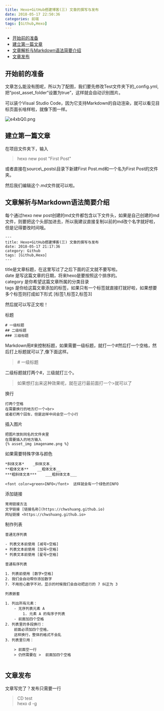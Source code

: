 ```yaml
---
title: Hexo+GitHub搭建博客(三) 文章的撰写与发布
date: 2018-05-17 22:50:36
categories: 前端
tags: [Github,Hexo]
---
```


* [开始前的准备](#开始前的准备)
* [建立第一篇文章](#建立第一篇文章)
* [文章解析与Markdown语法简要介绍](#文件解析与Markdown语法简要介绍)
* [文章发布](#文章发布)


## 开始前的准备

文章怎么能没有图呢，所以为了配图，我们要先修改Test文件夹下的_config.yml,把“post_asset_folder“设置为true”，这样就会自动识别图片。

可以装个Visual Studio Code，因为它支持Markdown的自动渲染，就可以看见目标页面长啥样啦，就像下图一样。

![e4xbQ0.png](https://s2.ax1x.com/2019/08/07/e4xbQ0.png)

## 建立第一篇文章

在项目文件夹下，输入
>hexo new post "First Post"

或者直接在source\\_posts\目录下新建First Post.md和一个名为First Post的文件夹。

然后我们编辑这个.md文件就可以啦。

## 文章解析与Markdown语法简要介绍

每个通过hexo new post创建的md文件都包含以下文件头，如果是自己创建的md文件，则要把这个头部加进去，所以我建议直接复制以前的md改个名字就好啦，但是记得要改时间哦。

```
---
title: Hexo+GitHub搭建博客(三) 文章的撰写与发布
date: 2018-05-17 21:17:36
category: Github
tags: [Github,Hexo]
---

```
title是文章标题，在这里写过了之后下面的正文就不要写啦。</br>
date 是写这篇文章的日期，将来hexo是要按照这个排序的。</br>
category 是你希望这篇文章所属的分类目录</br>
tags 是你给这篇文章添加的标签，如果只有一个标签就直接打就好啦，如果想要多个标签则打成如下形式  [标签1,标签2,标签3]

然后就可以写正文啦！

标题
```
# 一级标题
## 二级标题
### 三级标题
```

Markdown用#来控制标题，如果需要一级标题，就打一个#然后打一个空格，然后打上标题就可以了,像下面这样。
>\#&nbsp;一级标题

二级标题就打两个#，三级就打三个。

>如果想打出来这种效果呢，就在这行最前面打一个>就可以了

换行
```
打两个空格
在需要换行的地方打一个<br>
或者打两个回车，但是这样中间会空一个小行
```

插入图片
```
把图片放到同名的文件夹里
在需要插入的地方输入
{% asset_img imagename.png %}
```


如果需要特殊字体与颜色
```
*斜体文本*    _斜体文本_
**粗体文本**    __粗体文本__
***粗斜体文本***    ___粗斜体文本___

<font color=green>INFO</font>  这样就会有一个绿色的INFO

```

添加链接
```
常用链接方法
文字链接 [链接名称](https://chwshuang.github.io)
网址链接 <https://chwshuang.github.io>
```
制作列表
```
普通无序列表

- 列表文本前使用 [减号+空格]
+ 列表文本前使用 [加号+空格]
* 列表文本前使用 [星号+空格]

普通有序列表

1. 列表前使用 [数字+空格]
2. 我们会自动帮你添加数字
7. 不用担心数字不对，显示的时候我们会自动把这行的 7 纠正为 3

列表嵌套

1. 列出所有元素：
    - 无序列表元素 A
        1. 元素 A 的有序子列表
    - 前面加四个空格
2. 列表里的多段换行：
    前面必须加四个空格，
    这样换行，整体的格式不会乱
3. 列表里引用：

    > 前面空一行
    > 仍然需要在 >  前面加四个空格


```


## 文章发布

文章写完了？发布只需要一行

>CD test  
>hexo d -g
